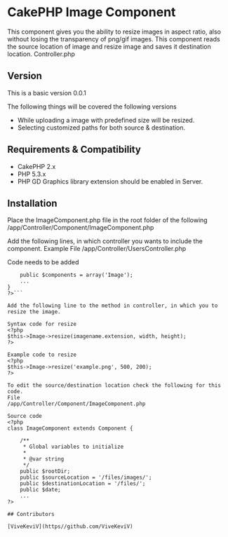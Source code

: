 CakePHP Image Component
=======================

This component gives you the ability to resize images in aspect ratio, also without losing the transparency of png/gif images. This component reads the source location of image and resize image and saves it destination location.
Controller.php

## Version
This is a basic version 0.0.1

The following things will be covered the following versions
* While uploading a image with predefined size will be resized.
* Selecting customized paths for both source & destination.

## Requirements & Compatibility

* CakePHP 2.x
* PHP 5.3.x
* PHP GD Graphics library extension should be enabled in Server.

## Installation

Place the ImageComponent.php file in the root folder of the following
/app/Controller/Component/ImageComponent.php

Add the following lines, in which controller you wants to include the component.
Example File
/app/Controller/UsersController.php

Code needs to be added
```<?php class UsersController extends AppController {
    public $components = array('Image');
    ...
}
?>```

Add the following line to the method in controller, in which you to resize the image.

Syntax code for resize
<?php
$this->Image->resize(imagename.extension, width, height);
?>

Example code to resize
<?php
$this->Image->resize('example.png', 500, 200);
?> 

To edit the source/destination location check the following for this code.
File
/app/Controller/Component/ImageComponent.php

Source code
<?php
class ImageComponent extends Component {
    
    /**
     * Global variables to initialize
     *
     * @var string
     */
    public $rootDir;
    public $sourceLocation = '/files/images/';
    public $destinationLocation = '/files/';
    public $date;
    ...
?>

## Contributors

[ViveKeviV](https//github.com/ViveKeviV)
